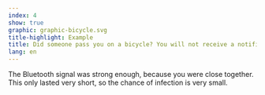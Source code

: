 ```yaml
---
index: 4
show: true
graphic: graphic-bicycle.svg
title-highlight: Example
title: Did someone pass you on a bicycle? You will not receive a notification later on.
lang: en
---
```

The Bluetooth signal was strong enough, because you were close together. This only lasted very short, so the chance of infection is very small.
